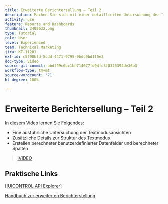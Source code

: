 ```yaml
---
title: Erweiterte Berichtersellung – Teil 2
description: Machen Sie sich mit einer detaillierten Untersuchung der Textmodusansichten, zusätzlichen Details zur Struktur des Textmodus, berechneten benutzerdefinierten Daten und berechneten Spalten vertraut.
activity: use
feature: Reports and Dashboards
thumbnail: 3409632.png
type: Tutorial
role: User
level: Experienced
team: Technical Marketing
jira: KT-11201
exl-id: c5f98bfd-5cdd-4471-9795-9bdc9bd1f5e3
doc-type: video
source-git-commit: bbdf99c6bc1be714077fd94fc3f8325394de36b3
workflow-type: tm+mt
source-wordcount: '71'
ht-degree: 100%

---
```


# Erweiterte Berichtersellung – Teil 2

In diesem Video lernen Sie Folgendes:

* Eine ausführliche Untersuchung der Textmodusansichten
* Zusätzliche Details zur Struktur des Textmodus
* Erstellen berechneter benutzerdefinierter Datenfelder und berechneter Spalten

>[!VIDEO](https://video.tv.adobe.com/v/3409634/?quality=12&learn=on&enablevpops=1)

## Praktische Links

[[!UICONTROL API Explorer]](https://developer.adobe.com/workfront/api-explorer/)

[Handbuch zur erweiterten Berichterstellung](/help/assets/advanced-reporting-manual.pdf)
